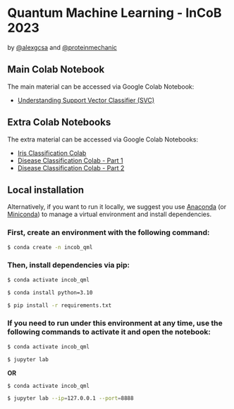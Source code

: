 # Quantum Machine Learning - InCoB 2023 

by [@alexgcsa](https://twitter.com/alexgcsa) and [@proteinmechanic](https://twitter.com/proteinmechanic)


## Main Colab Notebook
The main material can be accessed via Google Colab Notebook:
- [Understanding Support Vector Classifier (SVC)](https://colab.research.google.com/github/alexgcsa/incob2023/blob/master/SVC.ipynb)





## Extra Colab Notebooks

The extra material can be accessed via Google Colab Notebooks:
- [Iris Classification Colab](https://colab.research.google.com/github/alexgcsa/incob2023/blob/master/iris.ipynb)
- [Disease Classification Colab - Part 1](https://colab.research.google.com/github/alexgcsa/incob2023/blob/master/qmlw_extra_p1.ipynb)
- [Disease Classification Colab - Part 2](https://colab.research.google.com/github/alexgcsa/incob2023/blob/master/qmlw_extra_p2.ipynb)


## Local installation

Alternatively, if you want to run it locally, we suggest you use [Anaconda](https://docs.anaconda.com/free/anaconda/install/) (or [Miniconda](https://docs.conda.io/en/latest/miniconda.html)) to manage a virtual environment and install dependencies.


### First, create an environment with the following command:

```bash
$ conda create -n incob_qml
```

### Then, install dependencies via pip:


```bash
$ conda activate incob_qml

$ conda install python=3.10

$ pip install -r requirements.txt
```

### If you need to run under this environment at any time, use the following commands to activate it and open the notebook:

```bash
$ conda activate incob_qml

$ jupyter lab
```
**OR**
```bash
$ conda activate incob_qml

$ jupyter lab --ip=127.0.0.1 --port=8888
```


